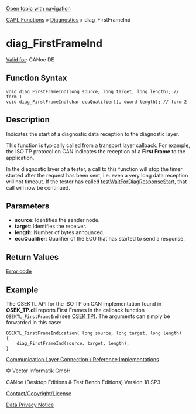 [Open topic with navigation](../../../../../CANoeDEFamily.htm#Topics/CAPLFunctions/Diagnostics/Functions/CAPLfunctionDiagFirstFrameInd.md)

[CAPL Functions](../../CAPLfunctions.md) » [Diagnostics](../CAPLfunctionsDiagnosticsOverview.md) » diag_FirstFrameInd

# diag_FirstFrameInd

[Valid for](../../../Shared/FeatureAvailability.md): CANoe DE

## Function Syntax

```plaintext
void diag_FirstFrameInd(long source, long target, long length); // form 1
void diag_FirstFrameInd(char ecuQualifier[], dword length); // form 2
```

## Description

Indicates the start of a diagnostic data reception to the diagnostic layer.

This function is typically called from a transport layer callback. For example, the ISO TP protocol on CAN indicates the reception of a **First Frame** to the application.

In the diagnostic layer of a tester, a call to this function will stop the timer started after the request has been sent, i.e. even a very long data reception will not timeout. If the tester has called [testWaitForDiagResponseStart](../../Test/Functions/CAPLfunctionTestWaitForDiagResponseStart.md), that call will now be continued.

## Parameters

- **source**: Identifies the sender node.
- **target**: Identifies the receiver.
- **length**: Number of bytes announced.
- **ecuQualifier**: Qualifier of the ECU that has started to send a response.

## Return Values

[Error code](../CAPLfunctionsDiagnosticsErrorCode.md)

## Example

The OSEKTL API for the ISO TP on CAN implementation found in **OSEK_TP.dll** reports First Frames in the callback function `OSEKTL_FirstFrameInd` (see [OSEK TP](../../../../../Subsystems/SML/Subsystems/OsekTP/Content/Topics/OsekTP/OsekTP.md)). The arguments can simply be forwarded in this case:

```plaintext
OSEKTL_FirstFrameIndication( long source, long target, long length)
{
    diag_FirstFrameInd(source, target, length);
}
```

[Communication Layer Connection / Reference Implementations](../CAPLfunctionsDiagnosticsConnectionCommunicationLayer.md)

© Vector Informatik GmbH

CANoe (Desktop Editions & Test Bench Editions) Version 18 SP3

[Contact/Copyright/License](../../../Shared/ContactCopyrightLicense.md)

[Data Privacy Notice](https://www.vector.com/int/en/company/get-info/privacy-policy/)